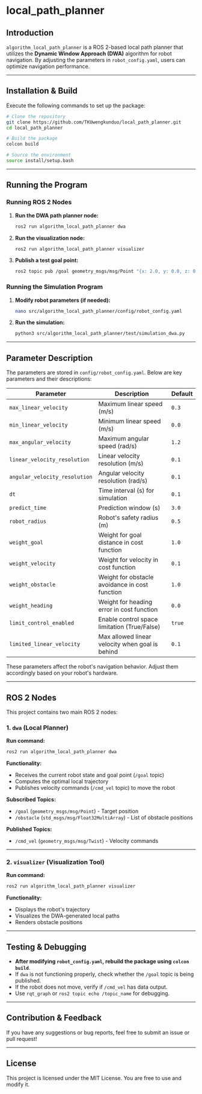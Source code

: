 # local_path_planner


## Introduction
`algorithm_local_path_planner` is a ROS 2-based local path planner that utilizes the **Dynamic Window Approach (DWA)** algorithm for robot navigation. By adjusting the parameters in `robot_config.yaml`, users can optimize navigation performance.

---

## Installation & Build
Execute the following commands to set up the package:

```bash
# Clone the repository
git clone https://github.com/TKUwengkunduo/local_path_planner.git
cd local_path_planner

# Build the package
colcon build

# Source the environment
source install/setup.bash
```

---

## Running the Program

### Running ROS 2 Nodes

1. **Run the DWA path planner node:**
    ```bash
    ros2 run algorithm_local_path_planner dwa
    ```
2. **Run the visualization node:**
    ```bash
    ros2 run algorithm_local_path_planner visualizer
    ```
3. **Publish a test goal point:**
    ```bash
    ros2 topic pub /goal geometry_msgs/msg/Point "{x: 2.0, y: 0.0, z: 0.0}"
    ```

### Running the Simulation Program

1. **Modify robot parameters (if needed):**
    ```bash
    nano src/algorithm_local_path_planner/config/robot_config.yaml
    ```
2. **Run the simulation:**
    ```bash
    python3 src/algorithm_local_path_planner/test/simulation_dwa.py
    ```

---

## Parameter Description
The parameters are stored in `config/robot_config.yaml`. Below are key parameters and their descriptions:

| Parameter                | Description                                      | Default |
|--------------------------|--------------------------------------------------|---------|
| `max_linear_velocity`    | Maximum linear speed (m/s)                       | `0.3`   |
| `min_linear_velocity`    | Minimum linear speed (m/s)                       | `0.0`   |
| `max_angular_velocity`   | Maximum angular speed (rad/s)                    | `1.2`   |
| `linear_velocity_resolution` | Linear velocity resolution (m/s)            | `0.1`   |
| `angular_velocity_resolution` | Angular velocity resolution (rad/s)        | `0.1`   |
| `dt`                     | Time interval (s) for simulation                 | `0.1`   |
| `predict_time`           | Prediction window (s)                            | `3.0`   |
| `robot_radius`           | Robot's safety radius (m)                        | `0.5`   |
| `weight_goal`            | Weight for goal distance in cost function        | `1.0`   |
| `weight_velocity`        | Weight for velocity in cost function             | `0.1`   |
| `weight_obstacle`        | Weight for obstacle avoidance in cost function   | `1.0`   |
| `weight_heading`         | Weight for heading error in cost function        | `0.0`   |
| `limit_control_enabled`  | Enable control space limitation (True/False)     | `true`  |
| `limited_linear_velocity`| Max allowed linear velocity when goal is behind  | `0.1`   |

These parameters affect the robot's navigation behavior. Adjust them accordingly based on your robot's hardware.

---

## ROS 2 Nodes
This project contains two main ROS 2 nodes:

### 1. `dwa` (Local Planner)
**Run command:**
```bash
ros2 run algorithm_local_path_planner dwa
```
**Functionality:**
- Receives the current robot state and goal point (`/goal` topic)
- Computes the optimal local trajectory
- Publishes velocity commands (`/cmd_vel` topic) to move the robot

**Subscribed Topics:**
- `/goal` (`geometry_msgs/msg/Point`) - Target position
- `/obstacle` (`std_msgs/msg/Float32MultiArray`) - List of obstacle positions

**Published Topics:**
- `/cmd_vel` (`geometry_msgs/msg/Twist`) - Velocity commands

---

### 2. `visualizer` (Visualization Tool)
**Run command:**
```bash
ros2 run algorithm_local_path_planner visualizer
```
**Functionality:**
- Displays the robot's trajectory
- Visualizes the DWA-generated local paths
- Renders obstacle positions

---

## Testing & Debugging
- **After modifying `robot_config.yaml`, rebuild the package using `colcon build`**.
- If `dwa` is not functioning properly, check whether the `/goal` topic is being published.
- If the robot does not move, verify if `/cmd_vel` has data output.
- Use `rqt_graph` or `ros2 topic echo /topic_name` for debugging.

---

## Contribution & Feedback
If you have any suggestions or bug reports, feel free to submit an issue or pull request!

---

## License
This project is licensed under the MIT License. You are free to use and modify it.

